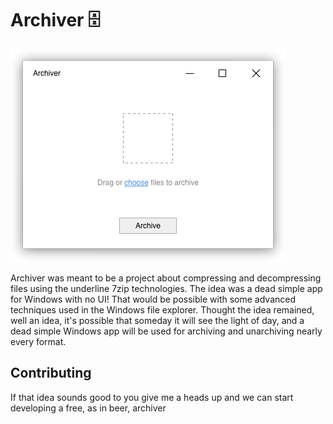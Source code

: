 # Archiver 🗄

![Archiver](archiver.png)

Archiver was meant to be a project about compressing and decompressing files using the underline 7zip technologies. The idea was a dead simple app for Windows with no UI! That would be possible with some advanced techniques used in the Windows file explorer. Thought the idea remained, well an idea, it's possible that someday it will see the light of day, and a dead simple Windows app will be used for archiving and unarchiving nearly every format.

## Contributing
If that idea sounds good to you give me a heads up and we can start developing a free, as in beer, archiver 
